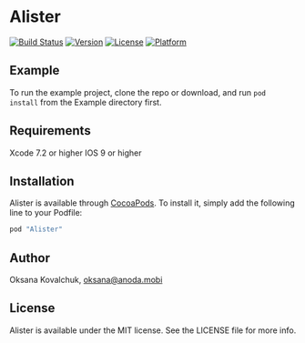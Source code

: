 # Alister

[![Build Status](https://www.bitrise.io/app/dacce1f2a9bc5247.svg?token=q7t3t4-Ke8-_OFHl9vwQHg&branch=master)](https://www.bitrise.io/app/dacce1f2a9bc5247)
[![Version](https://img.shields.io/cocoapods/v/Alister.svg?style=flat)](http://cocoapods.org/pods/Alister)
[![License](https://img.shields.io/cocoapods/l/Alister.svg?style=flat)](http://cocoapods.org/pods/Alister)
[![Platform](https://img.shields.io/cocoapods/p/Alister.svg?style=flat)](http://cocoapods.org/pods/Alister)

## Example

To run the example project, clone the repo or download, and run `pod install` from the Example directory first.

## Requirements

Xcode 7.2 or higher
IOS 9 or higher

## Installation

Alister is available through [CocoaPods](http://cocoapods.org). To install
it, simply add the following line to your Podfile:

```ruby
pod "Alister"
```

## Author

Oksana Kovalchuk, oksana@anoda.mobi

## License

Alister is available under the MIT license. See the LICENSE file for more info.
